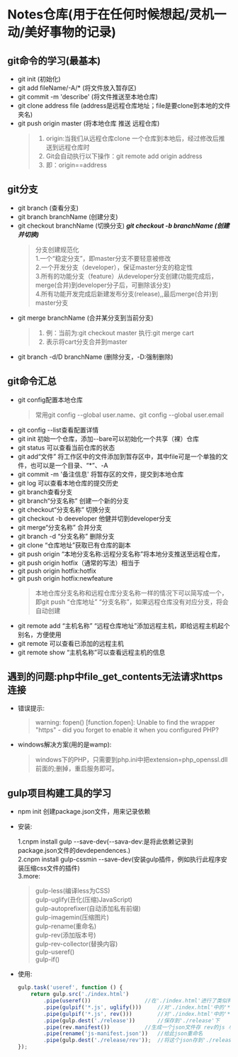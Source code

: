 # Notes仓库(用于在任何时候想起/灵机一动/美好事物的记录)
## git命令的学习(最基本)
- git init (初始化)
- git add  fileName/-A/* (将文件放入暂存区)
- git commit -m 'describe' (将文件推送至本地仓库)
- git clone address file (address是远程仓库地址；file是要clone到本地的文件夹名)
- git push origin master (将本地仓库 推送 远程仓库)
	>	1. origin:当我们从远程仓库clone 一个仓库到本地后，经过修改后推送到远程仓库时
	>	2. Git会自动执行以下操作：git remote add origin address
	>	3. 即：origin==address
## git分支
- git branch (查看分支)
- git branch branchName (创建分支)
- git checkout branchName (切换分支)
***git checkout -b branchName (创建并切换)***
	> 	分支创建规范化  
	>	1.一个“稳定分支”，即master分支不要轻意被修改  
	>	2.一个开发分支（developer），保证master分支的稳定性  
	>	3.所有的功能分支（feature）从developer分支创建(功能完成后，merge(合并)到developer分子后，可删除该分支)  
	>	4.所有功能开发完成后新建发布分支(release),,最后merge(合并)到master分支
- git merge branchName (合并某分支到当前分支)  
	>	1. 例：当前为:git checkout master 执行:git merge cart
	>	2. 表示将cart分支合并到master
- git branch -d/D branchName (删除分支，-D:强制删除)

## git命令汇总
- git config配置本地仓库
	> 常用git config --global user.name、git config --global user.email
- git config --list查看配置详情
- git init 初始一个仓库，添加--bare可以初始化一个共享（裸）仓库
- git status 可以查看当前仓库的状态
- git add“文件” 将工作区中的文件添加到暂存区中，其中file可是一个单独的文件，也可以是一个目录、“*”、-A
- git commit -m '备注信息' 将暂存区的文件，提交到本地仓库
- git log 可以查看本地仓库的提交历史
- git branch查看分支
- git branch“分支名称” 创建一个新的分支
- git checkout“分支名称” 切换分支
- git checkout -b deeveloper 他健并切到developer分支
- git merge“分支名称” 合并分支
- git branch -d “分支名称” 删除分支
- git clone “仓库地址”获取已有仓库的副本
- git push origin “本地分支名称:远程分支名称”将本地分支推送至远程仓库，
- git push origin hotfix（通常的写法）相当于
- git push origin hotfix:hotfix
- git push origin hotfix:newfeature
	> 本地仓库分支名称和远程仓库分支名称一样的情况下可以简写成一个，即git push “仓库地址” “分支名称”，如果远程仓库没有对应分支，将会自动创建
- git remote add “主机名称” “远程仓库地址”添加远程主机，即给远程主机起个别名，方便使用
- git remote 可以查看已添加的远程主机
- git remote show “主机名称”可以查看远程主机的信息




## 遇到的问题:php中file_get_contents无法请求https连接
- 错误提示:
	> warning: fopen() [function.fopen]: Unable to find the wrapper "https" - did you forget to enable it when you configured PHP?
- windows解决方案(用的是wamp):
	> windows下的PHP，只需要到php.ini中把extension=php_openssl.dll前面的;删掉，重启服务即可。



## gulp项目构建工具的学习
*	npm init 创建package.json文件，用来记录依赖
* 	安装:

	1.cnpm install gulp --save-dev(--sava-dev:是将此依赖记录到package.json文件的devdependences.)   
	2.cnpm install gulp-cssmin --save-dev(安装gulp插件，例如执行此程序安装压缩css文件的插件)  
	3.more:  
	 > gulp-less(编译less为CSS)   
	 > gulp-uglify(丑化(压缩)JavaScript)   
	 > gulp-autoprefixer(自动添加私有前缀)  
	 > gulp-imagemin(压缩图片)   
	 > gulp-rename(重命名)   
	 > gulp-rev(添加版本号)   
	 > gulp-rev-collector(替换内容)  
	 > gulp-useref()  
	 > gulp-if()  

* 	使用:
 	```javascript
 	gulp.task('useref', function () {  
		return gulp.src('./index.html')
			.pipe(useref()) 				//在'./index.html'进行了类似判断操作  
			.pipe(gulpif('*.js', uglify()))		//对'./index.html'中的'*.js'压缩  
			.pipe(gulpif('*.js', rev()))		//对'./index.html'中的'*.js'添加版本号  
			.pipe(gulp.dest('./release'))		//保存到'./release'下  
			.pipe(rev.manifest()) 			//生成一个json文件存 rev的js 与 原js 对应的关系 
			.pipe(rename('js-manifest.json'))	//给此json重命名  
			.pipe(gulp.dest('./release/rev'));	//将这个json存到'./release/rev'下  
	});  
	```